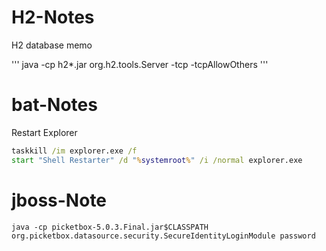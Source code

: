 # H2-Notes
H2 database memo

'''
java -cp h2*.jar org.h2.tools.Server -tcp -tcpAllowOthers
'''

# bat-Notes
Restart Explorer
```bat
taskkill /im explorer.exe /f
start "Shell Restarter" /d "%systemroot%" /i /normal explorer.exe
```

# jboss-Note
```
java -cp picketbox-5.0.3.Final.jar$CLASSPATH org.picketbox.datasource.security.SecureIdentityLoginModule password
```
